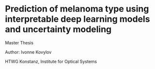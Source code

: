 # Prediction of melanoma type using interpretable deep learning models and uncertainty modeling
Master Thesis 

Author: Ivonne Kovylov

HTWG Konstanz, Institute for Optical Systems

